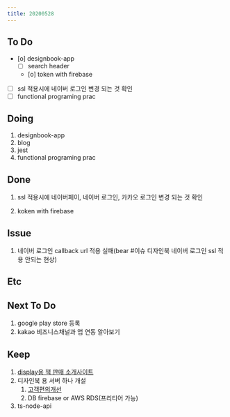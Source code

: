 ```yaml
---
title: 20200528
---
```


## To Do

- [o] designbook-app
  - [ ] search header
  - [o] token with firebase
- [ ] ssl 적용시에 네이버 로그인 변경 되는 것 확인
- [ ] functional programing prac

## Doing

1. designbook-app
2. blog
3. jest
4. functional programing prac

## Done

1. ssl 적용시에 네이버페이, 네이버 로그인, 카카오 로그인 변경 되는 것 확인

2. koken with firebase

## Issue

1. 네이버 로그인 callback url 적용 실패(bear #이슈 디자인북 네이버 로그인 ssl 적용 안되는 현상)

## Etc

## Next To Do

1. google play store 등록
2. kakao 비즈니스채널과 앱 연동 알아보기

## Keep

1. [display용 책 판매 소개사이트](https://www.notion.so/664d830ecbd64cfd92ec8d22efa725fa)
2. 디자인북 용 서버 하나 개설
   1. [ 고객편의개선 ](https://www.notion.so/ec91e42cfe2a40da8c1f01f5d3c83c4a)
   2. DB firebase or AWS RDS(프리티어 가능)
3. ts-node-api
